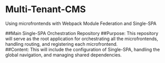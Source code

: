 # Multi-Tenant-CMS 

Using microfrontends with Webpack Module Federation and Single-SPA

##Main Single-SPA Orchestration Repository 
##Purpose: This repository will serve as the root application for orchestrating all the microfrontends, handling routing, and registering each microfrontend.  
##Content: This will include the configuration of Single-SPA, handling the global navigation, and managing shared dependencies.
